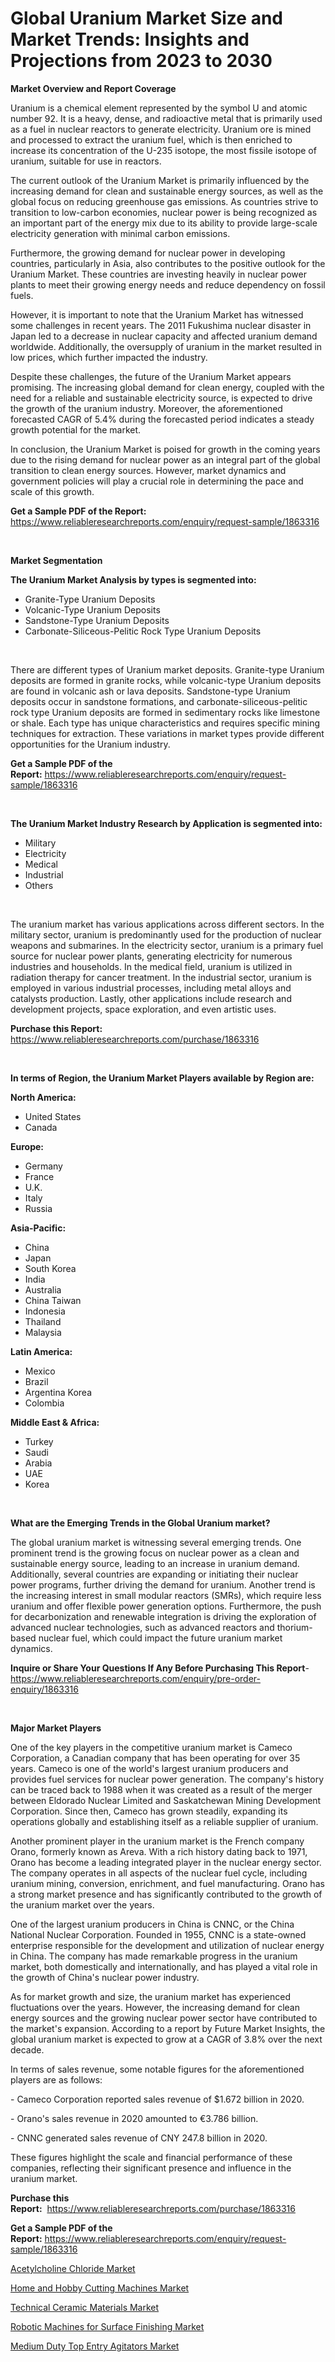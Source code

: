 <p><h1>Global Uranium Market Size and Market Trends: Insights and Projections from 2023 to 2030</h1></p><p><strong>Market Overview and Report Coverage</strong></p>
<p><p>Uranium is a chemical element represented by the symbol U and atomic number 92. It is a heavy, dense, and radioactive metal that is primarily used as a fuel in nuclear reactors to generate electricity. Uranium ore is mined and processed to extract the uranium fuel, which is then enriched to increase its concentration of the U-235 isotope, the most fissile isotope of uranium, suitable for use in reactors.</p><p>The current outlook of the Uranium Market is primarily influenced by the increasing demand for clean and sustainable energy sources, as well as the global focus on reducing greenhouse gas emissions. As countries strive to transition to low-carbon economies, nuclear power is being recognized as an important part of the energy mix due to its ability to provide large-scale electricity generation with minimal carbon emissions.</p><p>Furthermore, the growing demand for nuclear power in developing countries, particularly in Asia, also contributes to the positive outlook for the Uranium Market. These countries are investing heavily in nuclear power plants to meet their growing energy needs and reduce dependency on fossil fuels.</p><p>However, it is important to note that the Uranium Market has witnessed some challenges in recent years. The 2011 Fukushima nuclear disaster in Japan led to a decrease in nuclear capacity and affected uranium demand worldwide. Additionally, the oversupply of uranium in the market resulted in low prices, which further impacted the industry.</p><p>Despite these challenges, the future of the Uranium Market appears promising. The increasing global demand for clean energy, coupled with the need for a reliable and sustainable electricity source, is expected to drive the growth of the uranium industry. Moreover, the aforementioned forecasted CAGR of 5.4% during the forecasted period indicates a steady growth potential for the market.</p><p>In conclusion, the Uranium Market is poised for growth in the coming years due to the rising demand for nuclear power as an integral part of the global transition to clean energy sources. However, market dynamics and government policies will play a crucial role in determining the pace and scale of this growth.</p></p>
<p><strong>Get a Sample PDF of the Report:</strong> <a href="https://www.reliableresearchreports.com/enquiry/request-sample/1863316">https://www.reliableresearchreports.com/enquiry/request-sample/1863316</a></p>
<p>&nbsp;</p>
<p><strong>Market Segmentation</strong></p>
<p><strong>The Uranium Market Analysis by types is segmented into:</strong></p>
<p><ul><li>Granite-Type Uranium Deposits</li><li>Volcanic-Type Uranium Deposits</li><li>Sandstone-Type Uranium Deposits</li><li>Carbonate-Siliceous-Pelitic Rock Type Uranium Deposits</li></ul></p>
<p>&nbsp;</p>
<p><p>There are different types of Uranium market deposits. Granite-type Uranium deposits are formed in granite rocks, while volcanic-type Uranium deposits are found in volcanic ash or lava deposits. Sandstone-type Uranium deposits occur in sandstone formations, and carbonate-siliceous-pelitic rock type Uranium deposits are formed in sedimentary rocks like limestone or shale. Each type has unique characteristics and requires specific mining techniques for extraction. These variations in market types provide different opportunities for the Uranium industry.</p></p>
<p><strong>Get a Sample PDF of the Report:</strong>&nbsp;<a href="https://www.reliableresearchreports.com/enquiry/request-sample/1863316">https://www.reliableresearchreports.com/enquiry/request-sample/1863316</a></p>
<p>&nbsp;</p>
<p><strong>The Uranium Market Industry Research by Application is segmented into:</strong></p>
<p><ul><li>Military</li><li>Electricity</li><li>Medical</li><li>Industrial</li><li>Others</li></ul></p>
<p>&nbsp;</p>
<p><p>The uranium market has various applications across different sectors. In the military sector, uranium is predominantly used for the production of nuclear weapons and submarines. In the electricity sector, uranium is a primary fuel source for nuclear power plants, generating electricity for numerous industries and households. In the medical field, uranium is utilized in radiation therapy for cancer treatment. In the industrial sector, uranium is employed in various industrial processes, including metal alloys and catalysts production. Lastly, other applications include research and development projects, space exploration, and even artistic uses.</p></p>
<p><strong>Purchase this Report:</strong>&nbsp; <a href="https://www.reliableresearchreports.com/purchase/1863316">https://www.reliableresearchreports.com/purchase/1863316</a></p>
<p>&nbsp;</p>
<p><strong>In terms of Region, the Uranium Market Players available by Region are:</strong></p>
<p>
    <p> <strong> North America: </strong>
        <ul>
            <li>United States</li>
            <li>Canada</li>
        </ul>
        </p> 
    <p> <strong> Europe: </strong>
        <ul>
            <li>Germany</li>
            <li>France</li>
            <li>U.K.</li>
            <li>Italy</li>
            <li>Russia</li>
        </ul>
        </p> 
    <p> <strong> Asia-Pacific: </strong>
        <ul>
            <li>China</li>
            <li>Japan</li>
            <li>South Korea</li>
            <li>India</li>
            <li>Australia</li>
            <li>China Taiwan</li>
            <li>Indonesia</li>
            <li>Thailand</li>
            <li>Malaysia</li>
        </ul>
        </p> 
    <p> <strong> Latin America: </strong>
        <ul>
            <li>Mexico</li>
            <li>Brazil</li>
            <li>Argentina Korea</li>
            <li>Colombia</li>
        </ul>
        </p> 
    <p> <strong> Middle East & Africa: </strong>
        <ul>
            <li>Turkey</li>
            <li>Saudi</li>
            <li>Arabia</li>
            <li>UAE</li>
            <li>Korea</li>
        </ul>
    </p>
    </p>
<p>&nbsp;</p>
<p><strong>What are the Emerging Trends in the Global Uranium market?</strong></p>
<p><p>The global uranium market is witnessing several emerging trends. One prominent trend is the growing focus on nuclear power as a clean and sustainable energy source, leading to an increase in uranium demand. Additionally, several countries are expanding or initiating their nuclear power programs, further driving the demand for uranium. Another trend is the increasing interest in small modular reactors (SMRs), which require less uranium and offer flexible power generation options. Furthermore, the push for decarbonization and renewable integration is driving the exploration of advanced nuclear technologies, such as advanced reactors and thorium-based nuclear fuel, which could impact the future uranium market dynamics.</p></p>
<p><strong>Inquire or Share Your Questions If Any Before Purchasing This Report</strong>- <a href="https://www.reliableresearchreports.com/enquiry/pre-order-enquiry/1863316">https://www.reliableresearchreports.com/enquiry/pre-order-enquiry/1863316</a></p>
<p>&nbsp;</p>
<p><strong>Major Market Players</strong></p>
<p><p>One of the key players in the competitive uranium market is Cameco Corporation, a Canadian company that has been operating for over 35 years. Cameco is one of the world's largest uranium producers and provides fuel services for nuclear power generation. The company's history can be traced back to 1988 when it was created as a result of the merger between Eldorado Nuclear Limited and Saskatchewan Mining Development Corporation. Since then, Cameco has grown steadily, expanding its operations globally and establishing itself as a reliable supplier of uranium.</p><p>Another prominent player in the uranium market is the French company Orano, formerly known as Areva. With a rich history dating back to 1971, Orano has become a leading integrated player in the nuclear energy sector. The company operates in all aspects of the nuclear fuel cycle, including uranium mining, conversion, enrichment, and fuel manufacturing. Orano has a strong market presence and has significantly contributed to the growth of the uranium market over the years.</p><p>One of the largest uranium producers in China is CNNC, or the China National Nuclear Corporation. Founded in 1955, CNNC is a state-owned enterprise responsible for the development and utilization of nuclear energy in China. The company has made remarkable progress in the uranium market, both domestically and internationally, and has played a vital role in the growth of China's nuclear power industry.</p><p>As for market growth and size, the uranium market has experienced fluctuations over the years. However, the increasing demand for clean energy sources and the growing nuclear power sector have contributed to the market's expansion. According to a report by Future Market Insights, the global uranium market is expected to grow at a CAGR of 3.8% over the next decade.</p><p>In terms of sales revenue, some notable figures for the aforementioned players are as follows:</p><p>- Cameco Corporation reported sales revenue of $1.672 billion in 2020.</p><p>- Orano's sales revenue in 2020 amounted to €3.786 billion.</p><p>- CNNC generated sales revenue of CNY 247.8 billion in 2020.</p><p>These figures highlight the scale and financial performance of these companies, reflecting their significant presence and influence in the uranium market.</p></p>
<p><strong>Purchase this Report:</strong>&nbsp;&nbsp;<a href="https://www.reliableresearchreports.com/purchase/1863316">https://www.reliableresearchreports.com/purchase/1863316</a></p>
<p></p>
<p><strong>Get a Sample PDF of the Report:</strong>&nbsp;<a href="https://www.reliableresearchreports.com/enquiry/request-sample/1863316">https://www.reliableresearchreports.com/enquiry/request-sample/1863316</a></p>
<p><p><a href="https://github.com/castoriffic/Market-Research-Report-List-1/blob/main/acetylcholine-chloride-market.md">Acetylcholine Chloride Market</a></p><p><a href="https://medium.com/@krish.reportprime/home-and-hobby-cutting-machines-market-comprehensive-assessment-by-type-application-and-2495cef1ef09">Home and Hobby Cutting Machines Market</a></p><p><a href="https://github.com/mabutironaldo/Market-Research-Report-List-1/blob/main/technical-ceramic-materials-market.md">Technical Ceramic Materials Market</a></p><p><a href="https://medium.com/@krishna_35021/robotic-machines-for-surface-finishing-market-trends-and-market-analysis-forecasted-for-period-6472450e043c">Robotic Machines for Surface Finishing Market</a></p><p><a href="https://medium.com/@vrahul.reportprime/medium-duty-top-entry-agitators-market-trends-forecast-and-competitive-analysis-to-2030-bc9a7994f1d2">Medium Duty Top Entry Agitators Market</a></p></p>